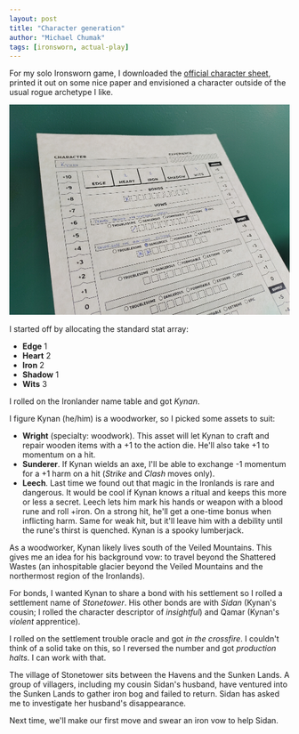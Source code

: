 ```yaml
---
layout: post
title: "Character generation"
author: "Michael Chumak"
tags: [ironsworn, actual-play]
---
```


For my solo Ironsworn game, I downloaded the [official character sheet](https://www.ironswornrpg.com/downloads), printed it out on some nice paper and envisioned a character outside of the usual rogue archetype I like.

<!-- more -->

![Character sheet](/assets/images/210829.CharSheet.1000.jpg)

I started off by allocating the standard stat array:

- **Edge** 1
- **Heart** 2
- **Iron** 2
- **Shadow** 1
- **Wits** 3

I rolled on the Ironlander name table and got *Kynan*.

I figure Kynan (he/him) is a woodworker, so I picked some assets to suit:

- **Wright** (specialty: woodwork). This asset will let Kynan to craft and repair wooden items with a +1 to the action die. He'll also take +1 to momentum on a hit.
- **Sunderer**. If Kynan wields an axe, I'll be able to exchange -1 momentum for a +1 harm on a hit (*Strike* and *Clash* moves only).
- **Leech**. Last time we found out that magic in the Ironlands is rare and dangerous. It would be cool if Kynan knows a ritual and keeps this more or less a secret. Leech lets him mark his hands or weapon with a blood rune and roll +iron. On a strong hit, he'll get a one-time bonus when inflicting harm. Same for weak hit, but it'll leave him with a debility until the rune's thirst is quenched. Kynan is a spooky lumberjack.

As a woodworker, Kynan likely lives south of the Veiled Mountains. This gives me an idea for his background vow: to travel beyond the Shattered Wastes (an inhospitable glacier beyond the Veiled Mountains and the northermost region of the Ironlands).

For bonds, I wanted Kynan to share a bond with his settlement so I rolled a settlement name of *Stonetower*. His other bonds are with *Sidan* (Kynan's cousin; I rolled the character descriptor of *insightful*) and Qamar (Kynan's *violent* apprentice).

I rolled on the settlement trouble oracle and got *in the crossfire*. I couldn't think of a solid take on this, so I reversed the number and got *production halts*. I can work with that.

The village of Stonetower sits between the Havens and the Sunken Lands. A group of villagers, including my cousin Sidan's husband, have ventured into the Sunken Lands to gather iron bog and failed to return. Sidan has asked me to investigate her husband's disappearance.

Next time, we'll make our first move and swear an iron vow to help Sidan.